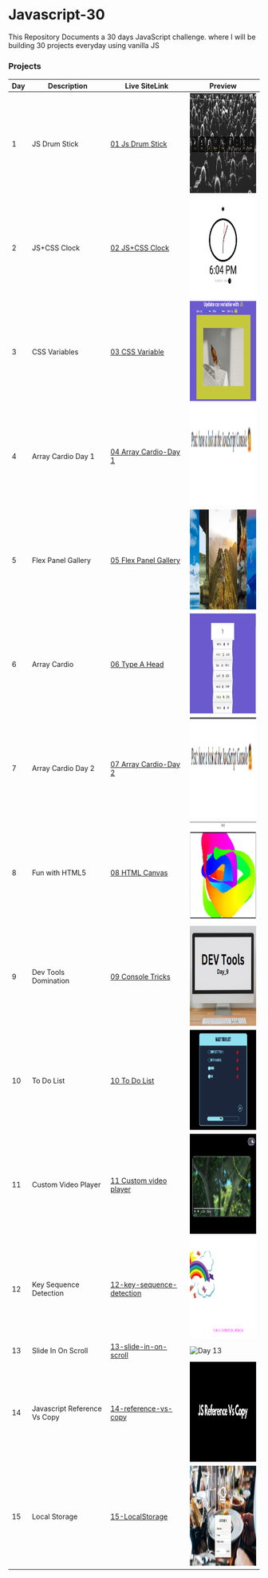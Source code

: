 # Javascript-30

This Repository Documents a 30 days JavaScript challenge. where I will be building 30 projects everyday using vanilla JS

### Projects

| Day | Description          | Live SiteLink                                                                      | Preview                                                              |
| --- | -------------------- | ---------------------------------------------------------------------------------- | -------------------------------------------------------------------- |
| 1   | JS Drum Stick        | [01 Js Drum Stick](http://fevenseyfu.me/Javascript-30/01-Javascript-drum-kit/)     | <img src="assets/Day_1.png" alt="Day 1" width="200"  height="200"/>  |
| 2   | JS+CSS Clock         | [02 JS+CSS Clock](http://fevenseyfu.me/Javascript-30/02-JS-and-CSS-Clock/)         | <img src="assets/Day_2.png" alt="Day 2" width="200"  height="200"/>  |
| 3   | CSS Variables        | [03 CSS Variable](http://fevenseyfu.me/Javascript-30/03-CSS-Variables/)            | <img src="assets/Day_3.png" alt="Day 3" width="200"  height="200"/>  |
| 4   | Array Cardio Day 1   | [04 Array Cardio-Day 1](http://fevenseyfu.me/Javascript-30/04-Array-Cardio-day-1/) | <img src="assets/Day_4.png" alt="Day 4" width="200"  height="200"/>  |
| 5   | Flex Panel Gallery   | [05 Flex Panel Gallery](http://fevenseyfu.me/Javascript-30/05-Flex-Panel-Gallery/) | <img src="assets/Day_5.png" alt="Day 5" width="200"  height="200"/>  |
| 6   | Array Cardio         | [06 Type A Head](http://fevenseyfu.me/Javascript-30/06-Type-Ahead/)                | <img src="assets/Day_6.png" alt="Day 6" width="200"  height="200"/>  |
| 7   | Array Cardio Day 2   | [07 Array Cardio-Day 2](http://fevenseyfu.me/Javascript-30/07-Array-Cardio-Day-2/) | <img src="assets/Day_7.png" alt="Day 7" width="200"  height="200"/>  |
| 8   | Fun with HTML5       | [08 HTML Canvas](http://fevenseyfu.me/Javascript-30/08-Fun-With-HTML5/)            | <img src="assets/Day_8.png" alt="Day 8" width="200"  height="200"/>  |
| 9   | Dev Tools Domination | [09 Console Tricks](http://fevenseyfu.me/Javascript-30/09-Dev-Tools-Domination/)   | <img src="assets/Day_9.png" alt="Day 9" width="200"  height="200"/>  |
| 10  | To Do List           | [10 To Do List](http://fevenseyfu.me/Javascript-30/10-ToDo-List/)                  | <img src="assets/Day_10.png" alt="Day 10" width="200"  height="200"/> |
| 11  | Custom Video Player  | [11 Custom video player](http://fevenseyfu.me/Javascript-30/11-Custom-video-player/)| <img src="assets/Day_11.png" alt="Day 11" width="200"  height="200"/> |
| 12  | Key Sequence Detection | [12-key-sequence-detection](http://fevenseyfu.me/Javascript-30/12-key-sequence-detection/)| <img src="assets/Day_12.png" alt="Day 12" width="200"  height="200"/> |
| 13  | Slide In On Scroll| [13-slide-in-on-scroll](http://fevenseyfu.me/Javascript-30/13-slide-in-on-scroll/)| <img src="assets/Day_13.png" alt="Day 13" width="200"  height="200"/> |
| 14  | Javascript Reference Vs Copy| [14-reference-vs-copy](http://fevenseyfu.me/Javascript-30/14-reference-vs-copy/)| <img src="assets/Day_14.png" alt="Day 14" width="200"  height="200"/> |
| 15  | Local Storage| [15-LocalStorage](http://fevenseyfu.me/Javascript-30/15-LocalStorage/)| <img src="assets/Day_15.png" alt="Day 15" width="200"  height="200"/> |